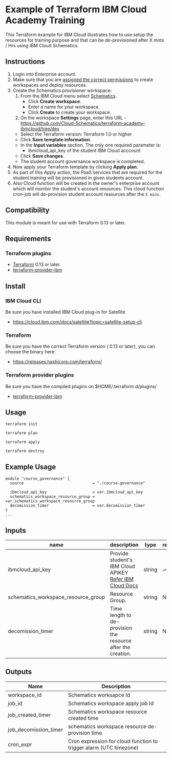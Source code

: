 # Example of Terraform IBM Cloud Academy Training

This Terraform example for IBM Cloud illustrates how to use setup the resources for training purpose and that can be de-provisioned after X mnts / Hrs using IBM Cloud Schematics.

## Instructions

1. Login into Enterprise account. 
2. Make sure that you are [assigned the correct permissions](https://cloud.ibm.com/docs/schematics?topic=schematics-access) to create workspaces and deploy resources.
3. Create the Schematics provisioner workspace:
    1. From the IBM Cloud menu select [Schematics](https://cloud.ibm.com/schematics/overview).
       - Click **Create workspace**.   
       - Enter a name for your workspace.   
       - Click **Create** to create your workspace.
    2. On the workspace **Settings** page, enter this URL - https://github.com/Cloud-Schematics/terraform-academy-ibmcloud/tree/dev
     - Select the Terraform version: Terraform 1.0 or higher
     - Click **Save template information**.
     - In the **Input variables** section,  The only one required parameter is:
         - ibmcloud_api_key of the student IBM Cloud acccount
      - Click **Save changes**.
      - The student account governance workspace is completed.
4.  Now apply your Terraform template by clicking **Apply plan**.
5.  As part of this Apply action, the PaaS services that are required for the student training will be provisioned in given students account.
6.  Also Cloud function will be created in the owner's enterprise account which will monitor the student's account resources. This cloud function cron-job will de-provision student account resources after the `X mins`.

## Compatibility

This module is meant for use with Terraform 0.13 or later.

## Requirements

### Terraform plugins

- [Terraform](https://www.terraform.io/downloads.html) 0.13 or later.
- [terraform-provider-ibm](https://github.com/IBM-Cloud/terraform-provider-ibm)

## Install

### IBM Cloud CLI

Be sure you have installed IBM Cloud plug-in for Satellite
- https://cloud.ibm.com/docs/satellite?topic=satellite-setup-cli

### Terraform

Be sure you have the correct Terraform version ( 0.13 or later), you can choose the binary here:
- https://releases.hashicorp.com/terraform/

### Terraform provider plugins

Be sure you have the compiled plugins on $HOME/.terraform.d/plugins/

- [terraform-provider-ibm](https://github.com/IBM-Cloud/terraform-provider-ibm)

## Usage

```
terraform init
```
```
terraform plan
```
```
terraform apply
```
```
terraform destroy
```

## Example Usage

``` hcl
module "course_governance" {
  source                              = "./course-governance"
  
  ibmcloud_api_key                    = var.ibmcloud_api_key
  schematics_workspace_resource_group = var.schematics_workspace_resource_group
  decomission_timer                   = var.decomission_timer
}
...
```

## Inputs

| name | description | type | required | default | sensitive |
| ------------------------- | ---------------------------------------------------------------------------------------------------------------------------------- | -------------- | ---------- | ------------------------------------ | ---- |
|  ibmcloud_api_key | Provide student's IBM Cloud APIKEY [Refer IBM Cloud Docs](https://cloud.ibm.com/docs/account?topic=account-userapikey&interface=ui)  |  string |  ✓   |       | ---- |
|  schematics_workspace_resource_group | Resource Group. | string  |  NA |     Default         | ---- |
|  decomission_timer | Time length to de-provision the resource after the creation. | string  |  NA |   4m   | ---- |


## Outputs

|  **Name**                  | **Description**                                    |
|  --------------------------| ---------------------------------------------------|
|  workspace_id              | Schematics worksapce Id                            |
|  job_id                    | Schematics workspace apply job Id                  |
|  job_created_timer         | Schematics workspace resource created time         |
|  job_decomission_timer     | schematics workspace resource de-provision time    |
|  cron_expr                 | Cron expression for cloud function to trigger alarm (UTC timezone) |
